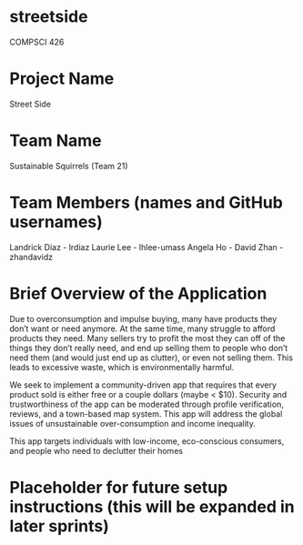 # streetside
COMPSCI 426


# Project Name
Street Side

# Team Name
Sustainable Squirrels (Team 21)

# Team Members (names and GitHub usernames)
Landrick Diaz - lrdiaz
Laurie Lee - lhlee-umass
Angela Ho - 
David Zhan - zhandavidz

# Brief Overview of the Application
Due to overconsumption and impulse buying, many have products they don’t want or need anymore. At the same time, many struggle to afford products they need. Many sellers try to profit the most they can off of the things they don’t really need, and end up selling them to people who don’t need them (and would just end up as clutter), or even not selling them. This leads to excessive waste, which is environmentally harmful. 

We seek to implement a community-driven app that requires that every product sold is either free or a couple dollars (maybe < $10). Security and trustworthiness of the app can be moderated through profile verification, reviews, and a town-based map system. This app will address the global issues of unsustainable over-consumption and income inequality.

This app targets individuals with low-income, eco-conscious consumers, and people who need to declutter their homes


# Placeholder for future setup instructions (this will be expanded in later sprints)

